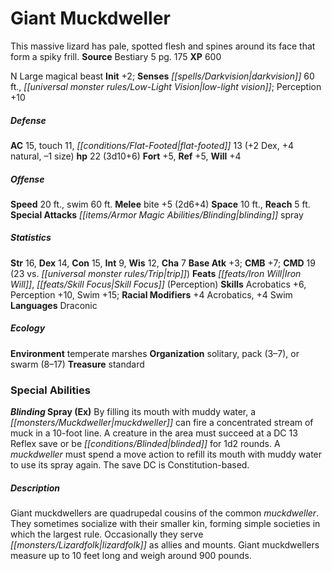 ﻿---
cssclass: [monsters]
title1: Giant Muckdweller
desc_short: This massive lizard has pale, spotted flesh and spines around its face
  that form a spiky frill.
title2: Giant Muckdweller
CR: 2
sources:
- name: Bestiary 5
  page: 175
  link: http://paizo.com/products/btpy9g9x?Pathfinder-Roleplaying-Game-Bestiary-5
XP: 600
alignment: N
size: Large
type: magical beast
initiative:
  bonus: 2
senses:
  darkvision: 60
  low-light vision: true
AC:
  AC: 15
  touch: 11
  flat_footed: 13
  components:
    dex: 2
    natural: 4
    size: -1
HP:
  HP: 22
  long: 3d10+6
saves:
  fort: 5
  ref: 5
  will: 4
speeds:
  base: 20
  swim: 60
attacks:
  melee:
  - - text: bite +5 (2d6+4)
      entries:
      - - damage: 2d6+4
      attack: bite
      bonus:
      - 5
  special:
  - blinding spray
space: 10
reach: 5
ability_scores:
  STR: 16
  DEX: 14
  CON: 15
  INT: 9
  WIS: 12
  CHA: 7
BAB: 3
CMB: 7
CMD: 19
CMD_other: 23 vs. trip
feats:
- name: Iron Will
- name: Skill Focus (Perception)
skills:
  Acrobatics: 6
  Perception: 10
  Swim: 15
  _racial_mods:
    Acrobatics:
      _: 4
    Swim:
      _: 4
languages:
- Draconic
ecology:
  environment: temperate marshes
  organization: solitary, pack (3-7), or swarm (8-17)
  treasure_type: standard
special_abilities:
  Blinding Spray (Ex): By filling its mouth with muddy water, a muckdweller can fire
    a concentrated stream of muck in a 10-foot line. A creature in the area must succeed
    at a DC 13 Reflex save or be blinded for 1d2 rounds. A muckdweller must spend
    a move action to refill its mouth with muddy water to use its spray again. The
    save DC is Constitution-based.
desc_long: Giant muckdwellers are quadrupedal cousins of the common muckdweller. They
  sometimes socialize with their smaller kin, forming simple societies in which the
  largest rule. Occasionally they serve lizardfolk as allies and mounts. Giant muckdwellers
  measure up to 10 feet long and weigh around 900 pounds.

---

# Giant Muckdweller
This massive lizard has pale, spotted flesh and spines around its face that form a spiky frill.
**Source** Bestiary 5 pg. 175
**XP** 600

N Large magical beast
**Init** +2; **Senses** _[[spells/Darkvision|darkvision]]_ 60 ft., _[[universal monster rules/Low-Light Vision|low-light vision]]_; Perception +10

##### Defense

**AC** 15, touch 11, _[[conditions/Flat-Footed|flat-footed]]_ 13 (+2 Dex, +4 natural, –1 size)
**hp** 22 (3d10+6)
**Fort** +5, **Ref** +5, **Will** +4

##### Offense
**Speed** 20 ft., swim 60 ft.
**Melee** bite +5 (2d6+4)
**Space** 10 ft., **Reach** 5 ft.
**Special Attacks** _[[items/Armor Magic Abilities/Blinding|blinding]]_ spray

##### Statistics
**Str** 16, **Dex** 14, **Con** 15, **Int** 9, **Wis** 12, **Cha** 7
**Base Atk** +3; **CMB** +7; **CMD** 19 (23 vs. _[[universal monster rules/Trip|trip]]_)
**Feats** _[[feats/Iron Will|Iron Will]]_, _[[feats/Skill Focus|Skill Focus]]_ (Perception)
**Skills** Acrobatics +6, Perception +10, Swim +15; **Racial Modifiers** +4 Acrobatics, +4 Swim
**Languages** Draconic

##### Ecology

**Environment** temperate marshes
**Organization** solitary, pack (3–7), or swarm (8–17)
**Treasure** standard

### Special Abilities

**_Blinding_ Spray (Ex)** By filling its mouth with muddy water, a _[[monsters/Muckdweller|muckdweller]]_ can fire a concentrated stream of muck in a 10-foot line. A creature in the area must succeed at a DC 13 Reflex save or be _[[conditions/Blinded|blinded]]_ for 1d2 rounds. A _muckdweller_ must spend a move action to refill its mouth with muddy water to use its spray again. The save DC is Constitution-based.

##### Description

Giant muckdwellers are quadrupedal cousins of the common _muckdweller_. They sometimes socialize with their smaller kin, forming simple societies in which the largest rule. Occasionally they serve _[[monsters/Lizardfolk|lizardfolk]]_ as allies and mounts. Giant muckdwellers measure up to 10 feet long and weigh around 900 pounds.
